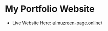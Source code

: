 # My Portfolio Website

- Live Website Here: [almuzreen-page.online/](https://almuzreen-page.online/)